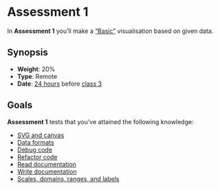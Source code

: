 <!--
  TODO:
  * Proper description
  * Matrix
  * Add sample data
-->

# Assessment 1

In **Assessment 1** you’ll make a [“Basic”][basic] visualisation based on given
data.

## Synopsis

*   **Weight**: 20%
*   **Type**: Remote
*   **Date**: [24 hours][calendar] before [class 3][c3]

## Goals

**Assessment 1** tests that you’ve attained the following knowledge:

*   [SVG and canvas][s1]
*   [Data formats][s2]
*   [Debug code][s3]
*   [Refactor code][s4]
*   [Read documentation][s5]
*   [Write documentation][s6]
*   [Scales, domains, ranges, and labels][s7]

[basic]: https://github.com/d3/d3/wiki/Gallery#basic-charts

[calendar]: readme.md#calendar

[c3]: class-3.md

[s1]: ../readme.md#subgoal-1

[s2]: ../readme.md#subgoal-2

[s3]: ../readme.md#subgoal-3

[s4]: ../readme.md#subgoal-4

[s5]: ../readme.md#subgoal-5

[s6]: ../readme.md#subgoal-6

[s7]: ../readme.md#subgoal-7

